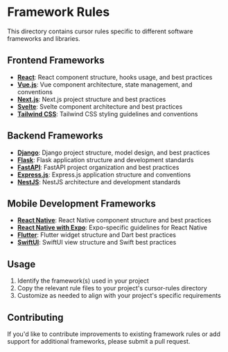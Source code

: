 # Framework Rules

This directory contains cursor rules specific to different software frameworks and libraries.

## Frontend Frameworks

- **[React](./react.md)**: React component structure, hooks usage, and best practices
- **[Vue.js](./vuejs.md)**: Vue component architecture, state management, and conventions
- **[Next.js](./nextjs.md)**: Next.js project structure and best practices
- **[Svelte](./svelte.md)**: Svelte component architecture and best practices
- **[Tailwind CSS](./tailwind.md)**: Tailwind CSS styling guidelines and conventions

## Backend Frameworks

- **[Django](./django.md)**: Django project structure, model design, and best practices
- **[Flask](./flask.md)**: Flask application structure and development standards
- **[FastAPI](./fastapi.md)**: FastAPI project organization and best practices
- **[Express.js](./node-express.md)**: Express.js application structure and conventions
- **[NestJS](./typescript-nestjs.md)**: NestJS architecture and development standards

## Mobile Development Frameworks

- **[React Native](./react-native.md)**: React Native component structure and best practices
- **[React Native with Expo](./react-native-expo.md)**: Expo-specific guidelines for React Native
- **[Flutter](./flutter.md)**: Flutter widget structure and Dart best practices
- **[SwiftUI](./swiftui.md)**: SwiftUI view structure and Swift best practices

## Usage

1. Identify the framework(s) used in your project
2. Copy the relevant rule files to your project's cursor-rules directory
3. Customize as needed to align with your project's specific requirements

## Contributing

If you'd like to contribute improvements to existing framework rules or add support for additional frameworks, please submit a pull request. 